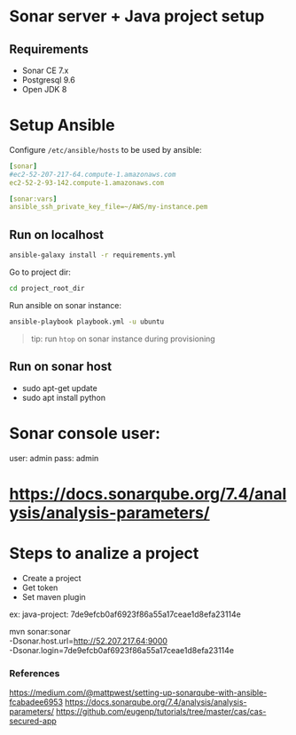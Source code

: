 # Sonar server + Java project setup

## Requirements

- Sonar CE 7.x
- Postgresql 9.6
- Open JDK 8

# Setup Ansible

Configure `/etc/ansible/hosts` to be used by ansible:

```yml
[sonar]
#ec2-52-207-217-64.compute-1.amazonaws.com
ec2-52-2-93-142.compute-1.amazonaws.com

[sonar:vars]
ansible_ssh_private_key_file=~/AWS/my-instance.pem
```

## Run on localhost
```sh
ansible-galaxy install -r requirements.yml
```
Go to project dir:
```sh
cd project_root_dir
```

Run ansible on sonar instance:
```sh
ansible-playbook playbook.yml -u ubuntu
```

> tip: run `htop` on sonar instance during provisioning

## Run on sonar host

- sudo apt-get update
- sudo apt install python

# Sonar console user:

user: admin
pass: admin

# https://docs.sonarqube.org/7.4/analysis/analysis-parameters/

# Steps to analize a project
- Create a project
- Get token
- Set maven plugin

ex:
java-project: 7de9efcb0af6923f86a55a17ceae1d8efa23114e

mvn sonar:sonar \
  -Dsonar.host.url=http://52.207.217.64:9000 \
  -Dsonar.login=7de9efcb0af6923f86a55a17ceae1d8efa23114e

### References
https://medium.com/@mattpwest/setting-up-sonarqube-with-ansible-fcabadee6953
https://docs.sonarqube.org/7.4/analysis/analysis-parameters/
https://github.com/eugenp/tutorials/tree/master/cas/cas-secured-app